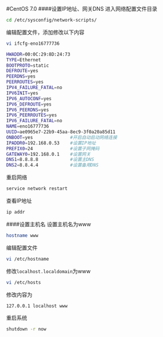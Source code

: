 #CentOS 7.0
####设置IP地址、网关DNS
进入网络配置文件目录
```bash
cd /etc/sysconfig/network-scripts/
```
编辑配置文件，添加修改以下内容
```bash
vi ifcfg-eno16777736
```
```bash
HWADDR=00:0C:29:8D:24:73
TYPE=Ethernet
BOOTPROTO=static
DEFROUTE=yes
PEERDNS=yes
PEERROUTES=yes
IPV4_FAILURE_FATAL=no
IPV6INIT=yes
IPV6_AUTOCONF=yes
IPV6_DEFROUTE=yes
IPV6_PEERDNS=yes
IPV6_PEERROUTES=yes
IPV6_FAILURE_FATAL=no
NAME=eno16777736
UUID=ae0965e7-22b9-45aa-8ec9-3f0a20a85d11
ONBOOT=yes              #开启自动启动网络连接
IPADDR0=192.168.0.53    #设置IP地址
PREFIX0=24              #设置子网掩码
GATEWAY0=192.168.0.1    #设置网关
DNS1=8.8.8.8            #设置主DNS
DNS2=8.8.4.4            #设置备用DNS
```
重启网络
```bash
service network restart
```
查看IP地址
```bash
ip addr
```
####设置主机名
设置主机名为www
```bash
hostname www
```
编辑配置文件
```bash
vi /etc/hostname
```
修改`localhost.localdomain`为www
```bash
vi /etc/hosts
```
修改内容为
```text
127.0.0.1 localhost www
```
重启系统
```bash
shutdown -r now
```
